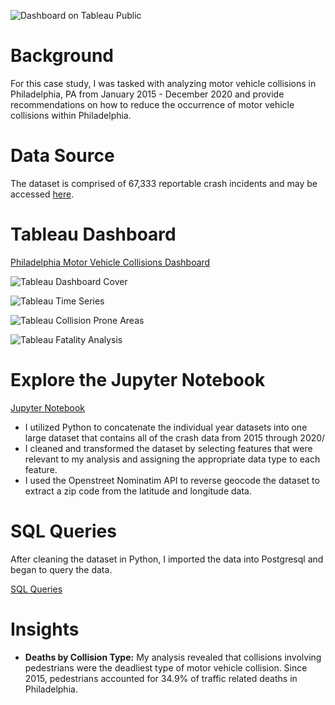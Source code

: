 ![Dashboard on Tableau Public](https://github.com/MatthewLSnell/Philadelphia-Pedestrian-Fatalities-Analysis-in-SQL-Tableau/blob/main/Images/Case%20Study%20Analysis%20of%20Philadelphia's%20Motor%20Vehicle%20Collisions%20Cover.png)

# Background

For this case study, I was tasked with analyzing motor vehicle collisions in Philadelphia, PA from January 2015 - December 2020 and provide recommendations on how to reduce the occurrence of motor vehicle collisions within Philadelphia. 

# Data Source

The dataset is comprised of 67,333 reportable crash incidents and may be accessed [here](https://pennshare.maps.arcgis.com/apps/webappviewer/index.html?id=8fdbf046e36e41649bbfd9d7dd7c7e7e).

# Tableau Dashboard

[Philadelphia Motor Vehicle Collisions Dashboard](https://public.tableau.com/app/profile/matthew.snell1329/viz/PhiladelphiaMotorVehicleCollisionsDashboard/PHLMVADashboard-Summary)

![Tableau Dashboard Cover](https://github.com/MatthewLSnell/Case-Study-Analysis-of-Philadelphia-Motor-Vehicle-Collisions/blob/main/Images/Philadelphia%20Motor%20Vehicle%20Collisions%20Dashboard%20Tableau%20Cover.png)

![Tableau Time Series](https://github.com/MatthewLSnell/Case-Study-Analysis-of-Philadelphia-Motor-Vehicle-Collisions/blob/main/Images/Philadelphia%20Motor%20Vehicle%20Collisions%20Dashboard%20Tableau%20Time%20Seriespng.png)

![Tableau Collision Prone Areas](https://github.com/MatthewLSnell/Case-Study-Analysis-of-Philadelphia-Motor-Vehicle-Collisions/blob/main/Images/Philadelphia%20Motor%20Vehicle%20Collisions%20Dashboard%20Tableau%20Collisions%20Prone%20Areas.png)

![Tableau Fatality Analysis](https://github.com/MatthewLSnell/Case-Study-Analysis-of-Philadelphia-Motor-Vehicle-Collisions/blob/main/Images/Philadelphia%20Motor%20Vehicle%20Collisions%20Dashboard%20Tableau%20Fatality%20Analysis.png)

# Explore the Jupyter Notebook

[Jupyter Notebook](https://nbviewer.org/github/MatthewLSnell/Case-Study-Analysis-of-Philadelphia-Motor-Vehicle-Collisions/blob/main/Crash%20Data%20Analysis.ipynb)

* I utilized Python to concatenate the individual year datasets into one large dataset that contains all of the crash data from 2015 through 2020/
* I cleaned and transformed the dataset by selecting features that were relevant to my analysis and assigning the appropriate data type to each feature.
* I used the Openstreet Nominatim API to reverse geocode the dataset to extract a zip code from the latitude and longitude data. 

# SQL Queries

After cleaning the dataset in Python, I imported the data into Postgresql and began to query the data. 

[SQL Queries](https://github.com/MatthewLSnell/Case-Study-Analysis-of-Philadelphia-Motor-Vehicle-Collisions/tree/main/SQL%20Queries)

# Insights

* **Deaths by Collision Type:** My analysis revealed that collisions involving pedestrians were the deadliest type of motor vehicle collision.  Since 2015, pedestrians accounted for 34.9% of traffic related deaths in Philadelphia. 



